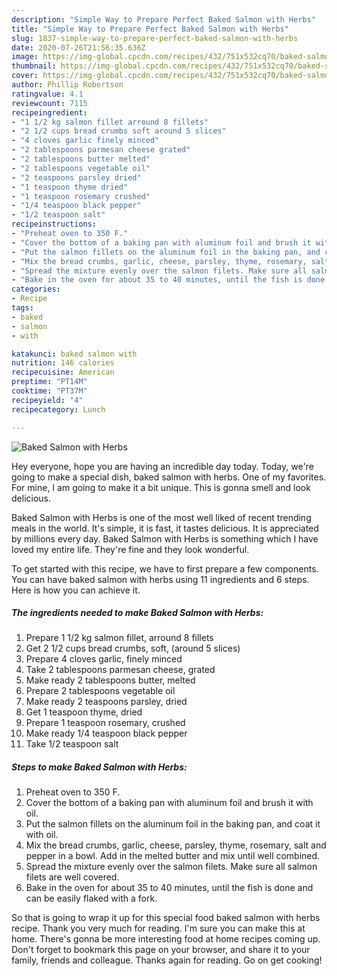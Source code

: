 ```yaml
---
description: "Simple Way to Prepare Perfect Baked Salmon with Herbs"
title: "Simple Way to Prepare Perfect Baked Salmon with Herbs"
slug: 1837-simple-way-to-prepare-perfect-baked-salmon-with-herbs
date: 2020-07-26T21:56:35.636Z
image: https://img-global.cpcdn.com/recipes/432/751x532cq70/baked-salmon-with-herbs-recipe-main-photo.jpg
thumbnail: https://img-global.cpcdn.com/recipes/432/751x532cq70/baked-salmon-with-herbs-recipe-main-photo.jpg
cover: https://img-global.cpcdn.com/recipes/432/751x532cq70/baked-salmon-with-herbs-recipe-main-photo.jpg
author: Phillip Robertson
ratingvalue: 4.1
reviewcount: 7115
recipeingredient:
- "1 1/2 kg salmon fillet arround 8 fillets"
- "2 1/2 cups bread crumbs soft around 5 slices"
- "4 cloves garlic finely minced"
- "2 tablespoons parmesan cheese grated"
- "2 tablespoons butter melted"
- "2 tablespoons vegetable oil"
- "2 teaspoons parsley dried"
- "1 teaspoon thyme dried"
- "1 teaspoon rosemary crushed"
- "1/4 teaspoon black pepper"
- "1/2 teaspoon salt"
recipeinstructions:
- "Preheat oven to 350 F."
- "Cover the bottom of a baking pan with aluminum foil and brush it with oil."
- "Put the salmon fillets on the aluminum foil in the baking pan, and coat it with oil."
- "Mix the bread crumbs, garlic, cheese, parsley, thyme, rosemary, salt and pepper in a bowl. Add in the melted butter and mix until well combined."
- "Spread the mixture evenly over the salmon filets. Make sure all salmon filets are well covered."
- "Bake in the oven for about 35 to 40 minutes, until the fish is done and can be easily flaked with a fork."
categories:
- Recipe
tags:
- baked
- salmon
- with

katakunci: baked salmon with 
nutrition: 146 calories
recipecuisine: American
preptime: "PT14M"
cooktime: "PT37M"
recipeyield: "4"
recipecategory: Lunch

---
```



![Baked Salmon with Herbs](https://img-global.cpcdn.com/recipes/432/751x532cq70/baked-salmon-with-herbs-recipe-main-photo.jpg)

Hey everyone, hope you are having an incredible day today. Today, we're going to make a special dish, baked salmon with herbs. One of my favorites. For mine, I am going to make it a bit unique. This is gonna smell and look delicious.

Baked Salmon with Herbs is one of the most well liked of recent trending meals in the world. It's simple, it is fast, it tastes delicious. It is appreciated by millions every day. Baked Salmon with Herbs is something which I have loved my entire life. They're fine and they look wonderful.




To get started with this recipe, we have to first prepare a few components. You can have baked salmon with herbs using 11 ingredients and 6 steps. Here is how you can achieve it.

<!--inarticleads1-->

##### The ingredients needed to make Baked Salmon with Herbs:

1. Prepare 1 1/2 kg salmon fillet, arround 8 fillets
1. Get 2 1/2 cups bread crumbs, soft, (around 5 slices)
1. Prepare 4 cloves garlic, finely minced
1. Take 2 tablespoons parmesan cheese, grated
1. Make ready 2 tablespoons butter, melted
1. Prepare 2 tablespoons vegetable oil
1. Make ready 2 teaspoons parsley, dried
1. Get 1 teaspoon thyme, dried
1. Prepare 1 teaspoon rosemary, crushed
1. Make ready 1/4 teaspoon black pepper
1. Take 1/2 teaspoon salt




<!--inarticleads2-->

##### Steps to make Baked Salmon with Herbs:

1. Preheat oven to 350 F.
1. Cover the bottom of a baking pan with aluminum foil and brush it with oil.
1. Put the salmon fillets on the aluminum foil in the baking pan, and coat it with oil.
1. Mix the bread crumbs, garlic, cheese, parsley, thyme, rosemary, salt and pepper in a bowl. Add in the melted butter and mix until well combined.
1. Spread the mixture evenly over the salmon filets. Make sure all salmon filets are well covered.
1. Bake in the oven for about 35 to 40 minutes, until the fish is done and can be easily flaked with a fork.




So that is going to wrap it up for this special food baked salmon with herbs recipe. Thank you very much for reading. I'm sure you can make this at home. There's gonna be more interesting food at home recipes coming up. Don't forget to bookmark this page on your browser, and share it to your family, friends and colleague. Thanks again for reading. Go on get cooking!
